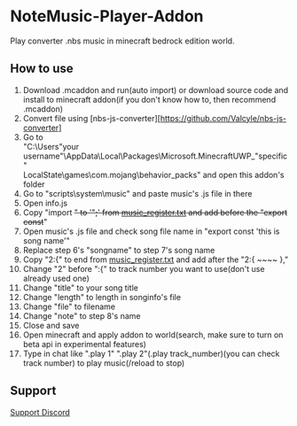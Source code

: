 # NoteMusic-Player-Addon
Play converter .nbs music in minecraft bedrock edition world.

## How to use
1. Download .mcaddon and run(auto import) or download source code
   and install to minecraft addon(if you don't know how to, then recommend .mcaddon)
2. Convert file using [nbs-js-converter][https://github.com/Valcyle/nbs-js-converter]
3. Go to   
   "C:\Users\"your username"\AppData\Local\Packages\Microsoft.MinecraftUWP_"specific"\
   LocalState\games\com.mojang\behavior_packs" and open this addon's folder
4. Go to "scripts\system\music" and paste music's .js file in there
5. Open info.js
6. Copy "import ~~~~" to '";' from [music_register.txt](https://github.com/Valcyle/NoteMusic-Player-Addon/blob/main/music_register.txt) and add before the "export const~~~~"
7. Open music's .js file and check song file name in "export const 'this is song name'"
8. Replace step 6's "songname" to step 7's song name
9. Copy "2:{" to end from [music_register.txt](https://github.com/Valcyle/NoteMusic-Player-Addon/blob/main/music_register.txt) and add after the "2:{ ~~~~ },"
10. Change "2" before ":{" to track number you want to use(don't use already used one)
11. Change "title" to your song title
12. Change "length" to length in songinfo's file
13. Change "file" to filename
14. Change "note" to step 8's name
15. Close and save
16. Open minecraft and apply addon to world(search, make sure to turn on beta api in experimental features)
17. Type in chat like ".play 1" ".play 2"(.play track_number)(you can check track number) to play music(/reload to stop)

## Support
[Support Discord](https://discord.gg/f39pkTYdWS)
